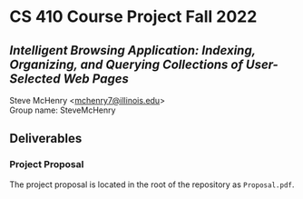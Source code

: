 # CS 410 Course Project Fall 2022
## *Intelligent Browsing Application: Indexing, Organizing, and Querying Collections of User-Selected Web Pages*

Steve McHenry <<mchenry7@illinois.edu>> \
Group name: SteveMcHenry

## Deliverables

### Project Proposal
The project proposal is located in the root of the repository as `Proposal.pdf`.

